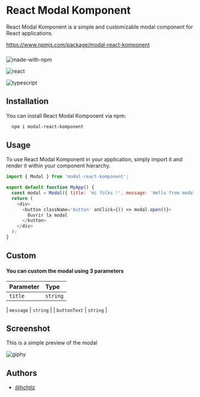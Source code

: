 
# React Modal  Komponent

React Modal Komponent is a simple and customizable modal component for React applications.

https://www.npmjs.com/package/modal-react-komponent
###

![made-with-npm](https://img.shields.io/badge/npm-323330?style=for-the-badge&logo=npm&logoColor=F7DF1E)

![react](https://img.shields.io/badge/react-blue.svg?style=for-the-badge&logo=react&logoColor=white)

![typescript](https://img.shields.io/badge/typescript-yellow.svg?style=for-the-badge&logo=typescript&logoColor=white)
## Installation

You can install React Modal Komponent via npm:

```bash
  npm i modal-react-komponent
```
## Usage

To use React Modal Komponent in your application, simply import it and render it within your component hierarchy.

```javascript
import { Modal } from 'modal-react-komponent';

export default function MyApp() {
  const modal = Modal({ title: 'Hi folks !', message: 'Hello from modal-react-komponent', buttonText: 'Close' });
  return (
    <div>
      <button className='button' onClick={() => modal.open()}>
        Ouvrir la modal
      </button>
    </div>
  );
}

```
## Custom

#### You can custom the modal using 3 parameters

| Parameter | Type     |
| :-------- | :------- |
| `title` | `string` |

| `message` | `string` |
| `buttonText` | `string` |

## Screenshot

This is a simple preview of the modal

<!--![giphy](https://github.com/hchtlz/modal-react-komponent/assets/93914147/5abd62a3-159f-449e-8677-4c494fbe8626)-->

![giphy](https://github.com/hchtlz/modal-react-komponent/assets/93914147/704c54fd-03bf-4e69-a88f-fa5e256d824f)

## Authors

- [@hchtlz](https://www.github.com/hchtlz)

